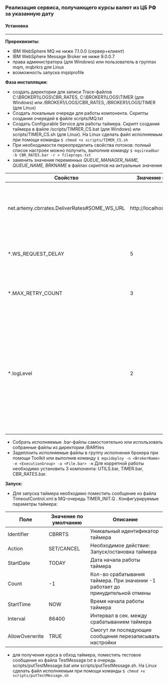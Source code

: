### Реализация сервиса, получающего курсы валют из ЦБ РФ за указанную дату


#### Установка
---
**Пререквизиты:**
- IBM WebSphere MQ не ниже 7.1.0.0 (сервер+клиент)
- IBM WebSphere Message Broker не ниже 9.0.0.7
- права администратора (для Windows) или пользователь в группах mqm, mqbrkrs для Linux
- возможность запуска mqsiprofile

**Фаза инсталляции:**
- создать директории для записи Trace-файлов 
C:\BROKER1\LOGS\CBR_RATES, C:\BROKER1\LOGS\TIMER (для Windows)
или 
/BROKER1/LOGS/CBR_RATES, /BROKER1/LOGS/TIMER (для Linux)
- Cоздать локальные очереди для работы компонента. Скрипты создания очередей в файле scripts/MQ.txt
- Создать Configurable Service для работы таймера. Скрипт создания таймера в файле /scripts/TIMRER_CS.bat (для Windows) или scripts/TIMER_CS.sh (для Linux). На Linux сделать файл исполняемым при помощи команды ```$ chmod +x scripts/TIMER_CS.sh```
- При необходимости переопределить свойства потоков:
полный список настроек можно получить, выполнив команду ```$ mqsireadbar -b CBR_RATES.bar -r > fileprops.txt```
- заменить значения переменных  *QUEUE_MANAGER_NAME, QUEUE_NAME, BRKNAME* в файлах скриптов на актуальные значения

| Свойство |Значение по умолчанию |Описание |
|   ------ | ------ |------ |
| net.artemy.cbrrates.DeliverRates#SOME_WS_URL |http://localhost:22223/SetRates|Адрес сервиса для сохранения курсов валют. По умолчанию указан адрес заглушек из директории /MOCKS |
| *.WS_REQUEST_DELAY |5|Интервал в секундах между повторными вызовами WS в случае его недоступности |
| *.MAX_RETRY_COUNT |3|Макс. кол-во попыток повторно вызвать WS в случае его недоступности |
| *.logLevel|2|Параметры с данным суффиксом задают уровни детализации для конкретной точки логирования. Доступные варианты: 1 - частичное логирование, 2 -полное логирование. При иных значениях параметра логирование не осуществляется. |

- Собрать исполняемые .bar-файлы самостоятельно или использовать собранные файлы из директории /BARfiles
- Задеплоить исполняемые файлы в группу исполнения брокера при помощи Toolkit или выполнив команду ```$ mqsideploy -n <BrokerName> -e <ExecutionGroup> -a <File.bar> -m``` Для корретной работы необходимо установить 3 компонента: UTILS.bar, TIMER.bar, CBR_RATES.bar.

**Запуск:**
- Для запуска таймера необходимо поместить сообщение из файла TimeoutControl.xml в MQ-очередь TIMER_INIT.Q . Конфигурируемые параметры таймера:

| Поле |Значение по умолчанию |Описание |
|   ------ | ------ |------ |
| Identifier |CBRRTS|Уникальный идентификатор таймера |
| Action | SET/CANCEL|Необходимое действие: Запуск/остановка таймера |
| StartDate |TODAY|Дата начала работы таймера |
| Count|-1|Кол-во срабатывания таймера. При значении -1 работает до принудительной отмены |
| StartTime|NOW|Время начала работы таймера |
| Interval|86400|Интервал в сек. между срабатыванием таймера |
| AllowOverwrite|TRUE|Смогут ли последующие сообщения перезаписывать настройки |

- для получения курса в обход таймера, поместить тестовое сообщение из файла TestMessage.txt в очередь scripts/putTestMessage.bat или scripts/putTestMessage.sh. На Linux сделать файл исполняемым при помощи команды ```$ chmod +x scripts/putTestMessage.sh```

